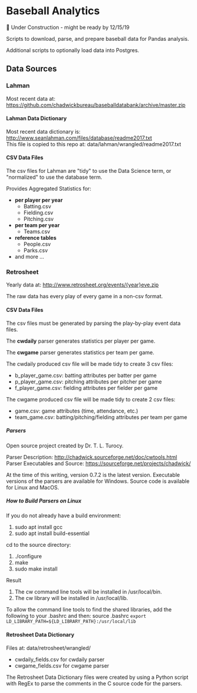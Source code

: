 # Baseball Analytics
&#x1F534; Under Construction - might be ready by 12/15/19  

Scripts to download, parse, and prepare baseball data for Pandas analysis.

Additional scripts to optionally load data into Postgres.

## Data Sources

### Lahman

Most recent data at: https://github.com/chadwickbureau/baseballdatabank/archive/master.zip

#### Lahman Data Dictionary

Most recent data dictionary is: http://www.seanlahman.com/files/database/readme2017.txt  
This file is copied to this repo at: data/lahman/wrangled/readme2017.txt

#### CSV Data Files

The csv files for Lahman are "tidy" to use the Data Science term, or "normalized" to use the database term.

Provides Aggregated Statistics for:

* **per player per year**
  * Batting.csv
  * Fielding.csv
  * Pitching.csv
* **per team per year**
  * Teams.csv
* **reference tables**
  * People.csv
  * Parks.csv
* and more ...

### Retrosheet

Yearly data at: http://www.retrosheet.org/events/{year}eve.zip

The raw data has every play of every game in a non-csv format.

#### CSV Data Files

The csv files must be generated by parsing the play-by-play event data files.

The **cwdaily** parser generates statistics per player per game.

The **cwgame** parser generates statistics per team per game.

The cwdaily produced csv file will be made tidy to create 3 csv files:

- b_player_game.csv: batting attributes per batter per game
- p_player_game.csv: pitching attributes per pitcher per game
- f_player_game.csv: fielding attributes per fielder per game

The cwgame produced csv file will be made tidy to create 2 csv files:

- game.csv: game attributes (time, attendance, etc.)
- team_game.csv: batting/pitching/fielding attributes per team per game

##### Parsers

Open source project created by Dr. T. L. Turocy.

Parser Description: http://chadwick.sourceforge.net/doc/cwtools.html  
Parser Executables and Source: https://sourceforge.net/projects/chadwick/  

At the time of this writing, version 0.7.2 is the latest version.  Executable versions of the parsers are available for Windows.  Source code is available for Linux and MacOS.

##### How to Build Parsers on Linux

If you do not already have a build environment:

1. sudo apt install gcc
2. sudo apt install build-essential

cd to the source directory:

1. ./configure
2. make
3. sudo make install

Result

1. The cw command line tools will be installed in /usr/local/bin.
2. The cw library will be installed in /usr/local/lib.

To allow the command line tools to find the shared libraries, add the following to your .bashrc and then: source .bashrc
`export LD_LIBRARY_PATH=${LD_LIBRARY_PATH}:/usr/local/lib`

#### Retrosheet Data Dictionary

Files at: data/retrosheet/wrangled/

* cwdaily_fields.csv for cwdaily parser
* cwgame_fields.csv for cwgame parser

The Retrosheet Data Dictionary files were created by using a Python script with RegEx to parse the comments in the C source code for the parsers.

